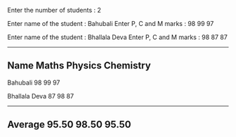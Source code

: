 Enter the number of students : 2 

Enter name of the student : Bahubali 
Enter P, C and M marks : 98 99 97  

Enter name of the student : Bhallala Deva 
Enter P, C and M marks : 98 87 87

-------------------------------------------------------------- 
Name             Maths            Physics         Chemistry        
-------------------------------------------------------------- 

Bahubali         98               99               97          

Bhallala Deva    87               98               87          

-------------------------------------------------------------- 
Average          95.50            98.50            95.50   
-------------------------------------------------------------- 
